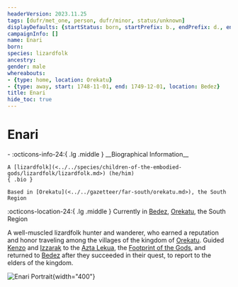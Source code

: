 ```yaml
---
headerVersion: 2023.11.25
tags: [dufr/met_one, person, dufr/minor, status/unknown]
displayDefaults: {startStatus: born, startPrefix: b., endPrefix: d., endStatus: died}
campaignInfo: []
name: Enari
born:
species: lizardfolk
ancestry:
gender: male
whereabouts:
- {type: home, location: Orekatu}
- {type: away, start: 1748-11-01, end: 1749-12-01, location: Bedez}
title: Enari
hide_toc: true
---
```


# Enari
<div class="grid cards ext-narrow-margin ext-one-column" markdown>
- :octicons-info-24:{ .lg .middle } __Biographical Information__

    A [lizardfolk](<../../species/children-of-the-embodied-gods/lizardfolk/lizardfolk.md>) (he/him)  
    { .bio }

    Based in [Orekatu](<../../gazetteer/far-south/orekatu.md>), the South Region
</div>

:octicons-location-24:{ .lg .middle } Currently in [Bedez](<../../gazetteer/far-south/bedez.md>), [Orekatu](<../../gazetteer/far-south/orekatu.md>), the South Region


A well-muscled lizardfolk hunter and wanderer, who earned a reputation and honor traveling among the villages of the kingdom of [Orekatu](<../../gazetteer/far-south/orekatu.md>). Guided [Kenzo](<../pcs/dunmar-fellowship/kenzo.md>) and [Izzarak](<../pcs/dunmar-fellowship/guests/izzarak.md>) to the [Azta Lekua](<../../gazetteer/far-south/azta-lekua.md>), the [Footprint of the Gods](<../../gazetteer/far-south/azta-lekua.md>), and returned to [Bedez](<../../gazetteer/far-south/bedez.md>) after they succeeded in their quest, to report to the elders of the kingdom. 

![Enari Portrait](../../assets/enari-portrait.png){width="400"}